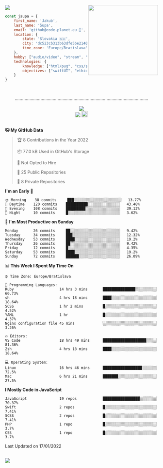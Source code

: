 
<img src="https://creepy-corp.eu/pika-bg.png">
<img align='right' src="https://creepy-corp.eu/pika.gif" width="230">
<br>

```js
const jsupa = {
    first_name: 'Jakub',
    last_name: 'Šupa',
    email: 'github@code-planet.eu 📧',
    location: {
        state: 'Slovakia 🇸🇰',
        city: 'dc523cb313b63dfe5be2140b0c05b3bc',
        time_zone: 'Europe/Bratislava'
    },
    hobby: ["audio/video", "stream", "3D modelling/printing", "crypto (XRP 🤍)", "IoT/DIY", "tech"],
    technologies: {
        knowledge: ["html/pug", "css/scss", "javascript/jquery", "vue/react", "nodejs", "ruby on rails", "php", "pgsql/mysql"],
        objectives: ["swiftUI", "ethical hacking", "boost all knowledge to master class"]
    }
}

  ```

<br>
<p align="center">
.............................................................................................................
<br><br>
<a href="https://wakatime.com/@698e3ae2-2e7a-4cf6-a9e7-192f2b7d1525"><img src="https://wakatime.com/badge/user/698e3ae2-2e7a-4cf6-a9e7-192f2b7d1525.svg"></a><br>
<img src="https://visitor-badge.laobi.icu/badge?page_id=jsupa.jsupa">
<a href='https://ko-fi.com/Y8Y246Y0V' target='_blank'>
    <img src="https://img.shields.io/badge/buy%20me%20a%20coffee-donate-yellow.svg" alt="Buy Me A Coffee donate button" height="20px"/>
</a>
<br><br>

<!--START_SECTION:waka-->
**🐱 My GitHub Data** 

> 🏆 8 Contributions in the Year 2022
 > 
> 📦 77.0 kB Used in GitHub's Storage 
 > 
> 🚫 Not Opted to Hire
 > 
> 📜 25 Public Repositories 
 > 
> 🔑 8 Private Repositories  
 > 
**I'm an Early 🐤** 

```text
🌞 Morning    38 commits     ███░░░░░░░░░░░░░░░░░░░░░░   13.77% 
🌆 Daytime    120 commits    ██████████░░░░░░░░░░░░░░░   43.48% 
🌃 Evening    108 commits    █████████░░░░░░░░░░░░░░░░   39.13% 
🌙 Night      10 commits     █░░░░░░░░░░░░░░░░░░░░░░░░   3.62%

```
📅 **I'm Most Productive on Sunday** 

```text
Monday       26 commits     ██░░░░░░░░░░░░░░░░░░░░░░░   9.42% 
Tuesday      34 commits     ███░░░░░░░░░░░░░░░░░░░░░░   12.32% 
Wednesday    53 commits     ████░░░░░░░░░░░░░░░░░░░░░   19.2% 
Thursday     26 commits     ██░░░░░░░░░░░░░░░░░░░░░░░   9.42% 
Friday       12 commits     █░░░░░░░░░░░░░░░░░░░░░░░░   4.35% 
Saturday     53 commits     ████░░░░░░░░░░░░░░░░░░░░░   19.2% 
Sunday       72 commits     ██████░░░░░░░░░░░░░░░░░░░   26.09%

```


📊 **This Week I Spent My Time On** 

```text
⌚︎ Time Zone: Europe/Bratislava

💬 Programming Languages: 
Ruby                     14 hrs 3 mins       ███████████████░░░░░░░░░░   60.73% 
sh                       4 hrs 18 mins       ████░░░░░░░░░░░░░░░░░░░░░   18.64% 
SCSS                     1 hr 2 mins         █░░░░░░░░░░░░░░░░░░░░░░░░   4.52% 
YAML                     1 hr                █░░░░░░░░░░░░░░░░░░░░░░░░   4.37% 
Nginx configuration file 45 mins             ░░░░░░░░░░░░░░░░░░░░░░░░░   3.26%

🔥 Editors: 
VS Code                  18 hrs 49 mins      ████████████████████░░░░░   81.36% 
Zsh                      4 hrs 18 mins       ████░░░░░░░░░░░░░░░░░░░░░   18.64%

💻 Operating System: 
Linux                    16 hrs 46 mins      ██████████████████░░░░░░░   72.5% 
Mac                      6 hrs 21 mins       ███████░░░░░░░░░░░░░░░░░░   27.5%

```

**I Mostly Code in JavaScript** 

```text
JavaScript               19 repos            █████████████████░░░░░░░░   70.37% 
Swift                    2 repos             █░░░░░░░░░░░░░░░░░░░░░░░░   7.41% 
SCSS                     2 repos             █░░░░░░░░░░░░░░░░░░░░░░░░   7.41% 
PHP                      1 repo              █░░░░░░░░░░░░░░░░░░░░░░░░   3.7% 
CSS                      1 repo              █░░░░░░░░░░░░░░░░░░░░░░░░   3.7%

```



 Last Updated on 17/01/2022
<!--END_SECTION:waka-->

</p><br>
<img src="https://creepy-corp.eu/pika-bg-bottom.png">
